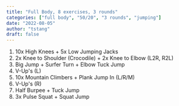 ```yaml
---
title: "Full Body, 8 exercises, 3 rounds"
categories: ["full body", "50/20", "3 rounds", "jumping"]
date: "2022-08-05"
author: "tstang"
draft: false
---
```


1. 10x High Knees + 5x Low Jumping Jacks
1. 2x Knee to Shoulder (Crocodile) + 2x Knee to Elbow (L2R, R2L)
1. Big Jump + Surfer Turn + Elbow Tuck Jump
1. V-Up's (L)
1. 10x Mountain Climbers + Plank Jump In (L/R/M)
1. V-Up's (R)
1. Half Burpee + Tuck Jump
1. 3x Pulse Squat + Squat Jump
